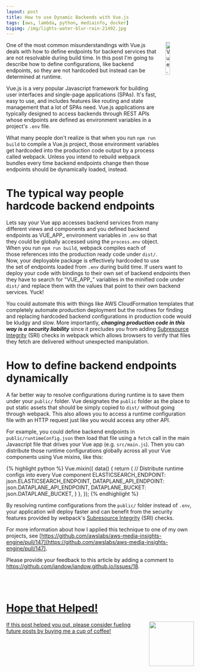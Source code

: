 ```yaml
---
layout: post
title: How to use Dynamic Backends with Vue.js
tags: [aws, lambda, python, mediainfo, docker]
bigimg: /img/lights-water-blur-rain-21492.jpg
---
```

<!-- bigimg copied with from https://www.pexels.com/photo/lights-water-blur-rain-21492/-->

<img src="https://vuejs.org/images/logo.png" width="15%" style="margin-left: 15px" align="right" alt="Vue.js Logo">

One of the most common misunderstandings with Vue.js deals with how to define endpoints for backend services that are not resolvable during build time. In this post I'm going to describe how to define configurations, like backend endpoints, so they are not hardcoded but instead can be determined at runtime.

Vue.js is a very popular Javascript framework for building user interfaces and single-page applications (SPAs). It's fast, easy to use, and includes features like routing and state management that a lot of SPAs need. Vue.js applications are typically designed to access backends through REST APIs whose endpoints are defined as environment variables in a project's `.env` file. 

What many people don't realize is that when you run `npm run build` to compile a Vue.js project, those environment variables get hardcoded into the production code output by a process called webpack. Unless you intend to rebuild webpack bundles every time backend endpoints change then those endpoints should be dynamically loaded, instead.

# The typical way people hardcode backend endpoints

Lets say your Vue app accesses backend services from many different views and components and you defined backend endpoints as VUE_APP_ environment variables in `.env` so that they could be globally accessed using the `process.env` object. When you run `npm run build`, webpack compiles each of those references into the production ready code under `dist/`. Now, your deployable package is effectively hardcoded to use the set of endpoints loaded from `.env` during build time. If users want to deploy your code with bindings to their own set of backend endpoints then they have to search for "VUE_APP_" variables in the minified code under `dist/` and replace them with the values that point to their own backend services. Yuck! 

You could automate this with things like AWS CloudFormation templates that completely automate production deployment but the routines for finding and replacing hardcoded backend configurations in production code would be kludgy and slow. More importantly, ***changing production code in this way is a security liability*** since it precludes you from adding [Subresource Integrity](https://www.w3.org/TR/SRI/) (SRI) checks in webpack which allows browsers to verify that files they fetch are delivered without unexpected manipulation.

# How to define backend endpoints dynamically

A far better way to resolve configurations during runtime is to save them under your `public/` folder. Vue designates the `public` folder as the place to put static assets that should be simply copied to `dist/` without going through webpack. This also allows you to access a runtime configuration file with an HTTP request just like you would access any other API. 

For example, you could define backend endpoints in `public/runtimeConfig.json` then load that file using a `fetch` call in the main Javascript file that drives your Vue app (e.g. `src/main.js`). Then you can distribute those runtime configurations globally across all your Vue components using Vue mixins, like this:

{% highlight python %}
Vue.mixin({
    data() {
      return {
        // Distribute runtime configs into every Vue component
        ELASTICSEARCH_ENDPOINT: json.ELASTICSEARCH_ENDPOINT,
        DATAPLANE_API_ENDPOINT: json.DATAPLANE_API_ENDPOINT,
        DATAPLANE_BUCKET: json.DATAPLANE_BUCKET,
      }
    },
  });
{% endhighlight %}

By resolving runtime configurations from the `public/` folder instead of `.env`, your application will deploy faster and can benefit from the security features provided by webpack's [Subresource Integrity](https://www.w3.org/TR/SRI/) (SRI) checks.

For more information about how I applied this technique to one of my own projects, see [https://github.com/awslabs/aws-media-insights-engine/pull/147](https://github.com/awslabs/aws-media-insights-engine/pull/147).

<p>Please provide your feedback to this article by adding a comment to <a href="https://github.com/iandow/iandow.github.io/issues/18">https://github.com/iandow/iandow.github.io/issues/18</a>.</p>

<br><br>
<div class="main-explain-area padding-override jumbotron">
  <a href="https://www.paypal.me/iandownard" title="PayPal donation" target="_blank">
  <h1>Hope that Helped!</h1>
  <img src="http://iandow.github.io/img/starbucks_coffee_cup.png" width="120" style="margin-left: 15px" align="right">
  <p class="margin-override font-override">
    If this post helped you out, please consider fueling future posts by buying me a cup of coffee!</p>
  </a>
  <br>
</div>